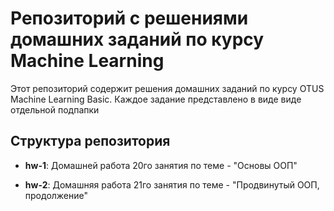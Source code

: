 # Репозиторий с решениями домашних заданий по курсу Machine Learning

Этот репозиторий содержит решения домашних заданий по курсу OTUS Machine Learning Basic. Каждое задание представлено в виде виде отдельной подпапки

## Структура репозитория

- **hw-1**: Домашней работа 20го занятия по теме - "Основы ООП" 

- **hw-2**: Домашняя работа 21го занятия по теме - "Продвинутый ООП, продолжение"
